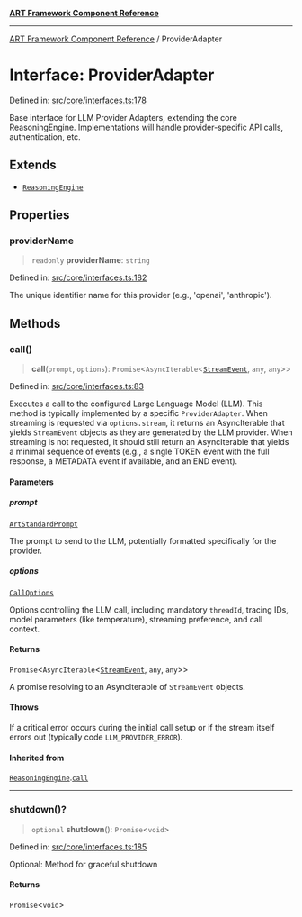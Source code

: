 [**ART Framework Component Reference**](../README.md)

***

[ART Framework Component Reference](../README.md) / ProviderAdapter

# Interface: ProviderAdapter

Defined in: [src/core/interfaces.ts:178](https://github.com/hashangit/ART/blob/fe46dfaaacd3f198d9540925c3184fcab0f9c813/src/core/interfaces.ts#L178)

Base interface for LLM Provider Adapters, extending the core ReasoningEngine.
Implementations will handle provider-specific API calls, authentication, etc.

## Extends

- [`ReasoningEngine`](ReasoningEngine.md)

## Properties

### providerName

> `readonly` **providerName**: `string`

Defined in: [src/core/interfaces.ts:182](https://github.com/hashangit/ART/blob/fe46dfaaacd3f198d9540925c3184fcab0f9c813/src/core/interfaces.ts#L182)

The unique identifier name for this provider (e.g., 'openai', 'anthropic').

## Methods

### call()

> **call**(`prompt`, `options`): `Promise`\<`AsyncIterable`\<[`StreamEvent`](StreamEvent.md), `any`, `any`\>\>

Defined in: [src/core/interfaces.ts:83](https://github.com/hashangit/ART/blob/fe46dfaaacd3f198d9540925c3184fcab0f9c813/src/core/interfaces.ts#L83)

Executes a call to the configured Large Language Model (LLM).
This method is typically implemented by a specific `ProviderAdapter`.
When streaming is requested via `options.stream`, it returns an AsyncIterable
that yields `StreamEvent` objects as they are generated by the LLM provider.
When streaming is not requested, it should still return an AsyncIterable
that yields a minimal sequence of events (e.g., a single TOKEN event with the full response,
a METADATA event if available, and an END event).

#### Parameters

##### prompt

[`ArtStandardPrompt`](../type-aliases/ArtStandardPrompt.md)

The prompt to send to the LLM, potentially formatted specifically for the provider.

##### options

[`CallOptions`](CallOptions.md)

Options controlling the LLM call, including mandatory `threadId`, tracing IDs, model parameters (like temperature), streaming preference, and call context.

#### Returns

`Promise`\<`AsyncIterable`\<[`StreamEvent`](StreamEvent.md), `any`, `any`\>\>

A promise resolving to an AsyncIterable of `StreamEvent` objects.

#### Throws

If a critical error occurs during the initial call setup or if the stream itself errors out (typically code `LLM_PROVIDER_ERROR`).

#### Inherited from

[`ReasoningEngine`](ReasoningEngine.md).[`call`](ReasoningEngine.md#call)

***

### shutdown()?

> `optional` **shutdown**(): `Promise`\<`void`\>

Defined in: [src/core/interfaces.ts:185](https://github.com/hashangit/ART/blob/fe46dfaaacd3f198d9540925c3184fcab0f9c813/src/core/interfaces.ts#L185)

Optional: Method for graceful shutdown

#### Returns

`Promise`\<`void`\>
